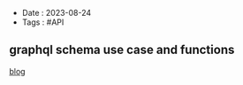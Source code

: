 - Date : 2023-08-24
- Tags : #API

## graphql schema use case and functions
[blog](https://towardsdatascience.com/graphql-schema-use-case-and-functions-731ec4a39061)


